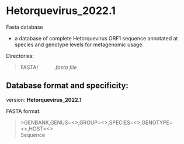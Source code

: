 # Hetorquevirus_2022.1

Fasta database 
-  a database of complete Hetorquevirus ORF1 sequence annotated at species and genotype levels for metagenomic usage.

Directories:   
>FASTA/        &nbsp;&nbsp;&nbsp;&nbsp;&nbsp;&nbsp;&nbsp;&nbsp;&nbsp;&nbsp;*.fasta file*  

## Database format and specificity:  
version: **Hetorquevirus_2022.1**  

FASTA format:  
>\>GENBANK,GENUS=<>,GROUP=<>,SPECIES=<>,GENOTYPE=<>,HOST=<>  
>Sequence
